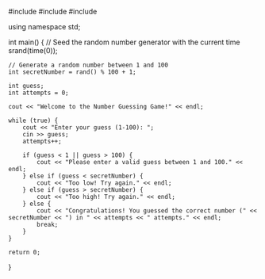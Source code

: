 #include <iostream>
#include <cstdlib>
#include <ctime>

using namespace std;

int main() {
    // Seed the random number generator with the current time
    srand(time(0));

    // Generate a random number between 1 and 100
    int secretNumber = rand() % 100 + 1;
    
    int guess;
    int attempts = 0;

    cout << "Welcome to the Number Guessing Game!" << endl;

    while (true) {
        cout << "Enter your guess (1-100): ";
        cin >> guess;
        attempts++;

        if (guess < 1 || guess > 100) {
            cout << "Please enter a valid guess between 1 and 100." << endl;
        } else if (guess < secretNumber) {
            cout << "Too low! Try again." << endl;
        } else if (guess > secretNumber) {
            cout << "Too high! Try again." << endl;
        } else {
            cout << "Congratulations! You guessed the correct number (" << secretNumber << ") in " << attempts << " attempts." << endl;
            break;
        }
    }

    return 0;
}
